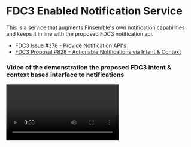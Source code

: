 # FDC3 Enabled Notification Service

This is a service that augments Finsemble's own notification capabilities and keeps it in line with the proposed FDC3 notification api.

- [FDC3 Issue #378 - Provide Notification API's](https://github.com/finos/FDC3/issues/387)
- [FDC3 Proposal #828 - Actionable Notifications via Intent & Context](https://github.com/finos/FDC3/issues/828)

### Video of the demonstration the proposed FDC3 intent & context based interface to notifications

<video src="https://user-images.githubusercontent.com/1701764/201643126-f8766d05-d080-42ab-86d1-e2afdd23d317.mp4"/>
